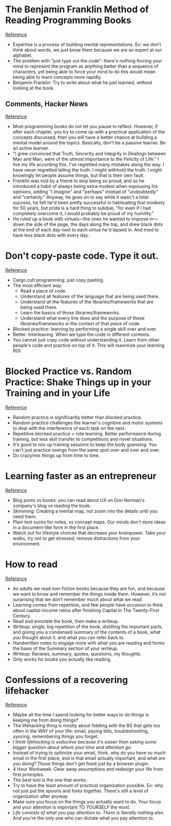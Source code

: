 # The Benjamin Franklin Method of Reading Programming Books
[Reference](http://www.pathsensitive.com/2018/01/the-benjamin-franklin-method-of-reading.html)

- Expertise is a process of building mental representations. Ex: we don't think about words, we just know them because we are an expert at our alphabet.
- The problem with "just type out the code": there's nothing forcing your mind to represent the program as anything better than a sequence of characters, yet being able to force your mind to do this would mean being able to learn concepts more rapidly.
- Benjamin Franklin: Try to write about what he just learned, without looking at the book.

## Comments, Hacker News
[Reference](https://news.ycombinator.com/item?id=16390046)

- Most programming books do not let you pause to reflect. However, if after each chapter, you try to come up with a practical application of the concepts discussed, then you will have a better chance at building a mental model around the topics. Basically, don't be a passive learner. Be an active learner.
- "I grew convinced that Truth, Sincerity and Integrity in Dealings between Man and Man, were of the utmost Importance to the Felicity of Life." I live my life according this. I've regretted many mistakes along the way. I have never regretted telling the truth. I might withhold the truth. I might knowingly let people assume things, but that is their own fault.
- Franklin was told by a friend to stop being so proud, and so he introduced a habit of always being extra modest when espousing his opinions, adding "I imagine" and "perhaps" instead of "undoubtedly" and "certainly." Anyway, he goes on to say while it wasn't a total success, he felt he'd been pretty successful in habituating that modesty for 50 years, but pride is a hard thing to subdue, "for even if I had completely overcome it, I would probably be proud of my humility."
- He ruled up a book with virtues—the ones he wanted to improve in—down the side of the page, the days along the top, and drew black dots at the end of each day next to each virtue he'd lapsed in. And tried to have less black dots with every day.

# Don't copy-paste code. Type it out.
[Reference](https://medium.freecodecamp.org/the-benefits-of-typing-instead-of-copying-54ed734ad849)

- Cargo cult programming: just copy pasting.
- The most efficient way:
  - Read a piece of code.
  - Understand all features of the language that are being used there.
  - Understand all the features of the libraries/frameworks that are being used there.
  - Learn the basics of those libraries/frameworks.
  - Understand what every line does and the purpose of these libraries/frameworks in the context of that piece of code.
- Blocked practice: learning by performing a single skill over and over.
- Better: Interleaving. When we type the code in different contexts.
- You cannot just copy code without understanding it. Learn from other people's code and practice on top of it. This will maximize your learning ROI.

# Blocked Practice vs. Random Practice: Shake Things up in your Training and in your Life
[Reference](https://psychologywod.com/2013/08/18/blocked-practice-vs-random-practice-shake-things-up-in-your-training-and-in-your-life/)

- Random practice is significantly better than blocked practice.
- Random practice challenges the learner's cognitive and motor systems to deal with the interference of each task on the next.
- Repetitive blocked practice = rote learning. Better performance during training, but less skill transfer to competitions and novel situations.
- It's good to mix up training sessions to keep the body guessing. You can't just practice swings from the same spot over and over and over.
- Do crazy/mix things up from time to time.

# Learning faster as an entrepreneur
[Reference](https://qotoqot.com/blog/learning-faster/)

- Blog posts vs books: you can read about UX on Don Norman's company's blog vs reading the book.
- Skimming: Creating a mental map, not zoom into the details until you need them.
- Plain text sucks for notes, vs concept maps. Our minds don't store ideas in a document-like form in the first place.
- Watch out for lifestyle choices that decrease your brainpower. Take your walks, try not to get stressed, remove distractions from your environment.

# How to read
[Reference](https://robertheaton.com/2018/06/25/how-to-read/)

- As adults we read non-fiction books because they are fun, and because we want to know and remember the things inside them. However, it’s not surprising that we don’t remember much about what we read.
- Learning comes from repetition, and few people have occasion to think about capital-income ratios after finishing Capital In The Twenty-First Century.
- Read and annotate the book, then make a writeup.
- Writeup: single, big repetition of the book, distilling the important parts, and giving you a condensed summary of the contents of a book, what you thought about it, and what you can refer back to.
- Handwritten notes to engage more with what you are reading and forms the basis of the Summary section of your writeup.
- Writeup: Reviews, summary, quotes, questions, my thoughts.
- Only works for books you actually like reading.

# Confessions of a recovering lifehacker
[Reference](https://johnpavlus.wordpress.com/2010/06/15/confessions-of-a-recovering-lifehacker/)

- Maybe all the time I spend looking for better ways to do things is keeping me from doing things?
- The lifehacking thing is mostly about fiddling with the BS that gets too often in the WAY of your life: email, paying bills, troubleshooting, syncing, remembering things you forget.
- *I think lifehacking is seductive because it's easier than asking some bigger question about where your time and attention go.*
- Instead of trying to optimize your email, think, why do you have so much email in the first place, and is that email actually important, and what are you doing? Those things don't get fixed just by a browser plugin.
- 4 Hour Workweek: Clear away assumptions and redesign your life from first principles.
- The best tool is the one that works.
- Try to have the least amount of practical organization possible. Ex: why not just put the spoons and forks together. There's still a level of organization after anyway.
- Make sure you focus on the things you actually want to do. Your focus and your attention is important TO YOURSELF the most.
- *Life consists of what you pay attention to. There is literally nothing else.* And you're the only one who can dictate what you pay attention to.
